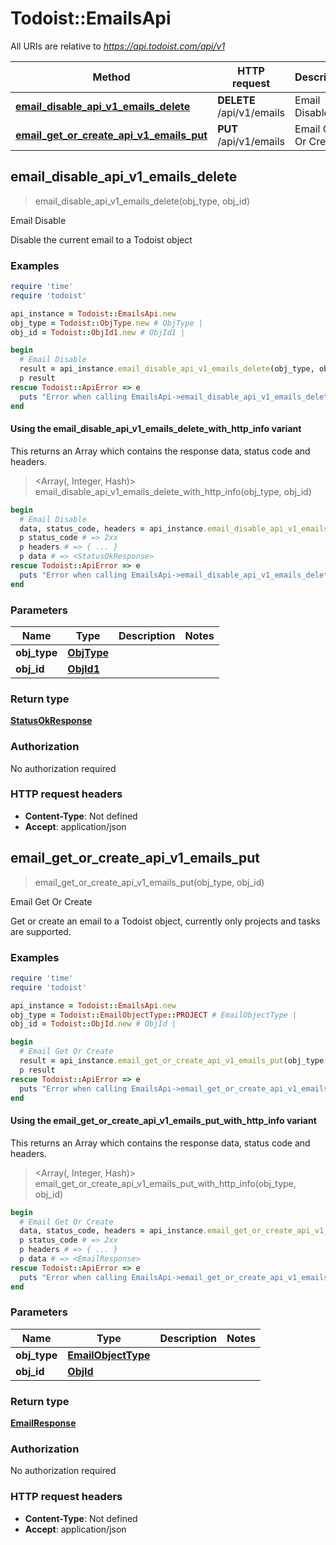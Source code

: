 # Todoist::EmailsApi

All URIs are relative to *https://api.todoist.com/api/v1*

| Method | HTTP request | Description |
| ------ | ------------ | ----------- |
| [**email_disable_api_v1_emails_delete**](EmailsApi.md#email_disable_api_v1_emails_delete) | **DELETE** /api/v1/emails | Email Disable |
| [**email_get_or_create_api_v1_emails_put**](EmailsApi.md#email_get_or_create_api_v1_emails_put) | **PUT** /api/v1/emails | Email Get Or Create |


## email_disable_api_v1_emails_delete

> <StatusOkResponse> email_disable_api_v1_emails_delete(obj_type, obj_id)

Email Disable

Disable the current email to a Todoist object

### Examples

```ruby
require 'time'
require 'todoist'

api_instance = Todoist::EmailsApi.new
obj_type = Todoist::ObjType.new # ObjType | 
obj_id = Todoist::ObjId1.new # ObjId1 | 

begin
  # Email Disable
  result = api_instance.email_disable_api_v1_emails_delete(obj_type, obj_id)
  p result
rescue Todoist::ApiError => e
  puts "Error when calling EmailsApi->email_disable_api_v1_emails_delete: #{e}"
end
```

#### Using the email_disable_api_v1_emails_delete_with_http_info variant

This returns an Array which contains the response data, status code and headers.

> <Array(<StatusOkResponse>, Integer, Hash)> email_disable_api_v1_emails_delete_with_http_info(obj_type, obj_id)

```ruby
begin
  # Email Disable
  data, status_code, headers = api_instance.email_disable_api_v1_emails_delete_with_http_info(obj_type, obj_id)
  p status_code # => 2xx
  p headers # => { ... }
  p data # => <StatusOkResponse>
rescue Todoist::ApiError => e
  puts "Error when calling EmailsApi->email_disable_api_v1_emails_delete_with_http_info: #{e}"
end
```

### Parameters

| Name | Type | Description | Notes |
| ---- | ---- | ----------- | ----- |
| **obj_type** | [**ObjType**](.md) |  |  |
| **obj_id** | [**ObjId1**](.md) |  |  |

### Return type

[**StatusOkResponse**](StatusOkResponse.md)

### Authorization

No authorization required

### HTTP request headers

- **Content-Type**: Not defined
- **Accept**: application/json


## email_get_or_create_api_v1_emails_put

> <EmailResponse> email_get_or_create_api_v1_emails_put(obj_type, obj_id)

Email Get Or Create

Get or create an email to a Todoist object, currently only projects and tasks are supported.

### Examples

```ruby
require 'time'
require 'todoist'

api_instance = Todoist::EmailsApi.new
obj_type = Todoist::EmailObjectType::PROJECT # EmailObjectType | 
obj_id = Todoist::ObjId.new # ObjId | 

begin
  # Email Get Or Create
  result = api_instance.email_get_or_create_api_v1_emails_put(obj_type, obj_id)
  p result
rescue Todoist::ApiError => e
  puts "Error when calling EmailsApi->email_get_or_create_api_v1_emails_put: #{e}"
end
```

#### Using the email_get_or_create_api_v1_emails_put_with_http_info variant

This returns an Array which contains the response data, status code and headers.

> <Array(<EmailResponse>, Integer, Hash)> email_get_or_create_api_v1_emails_put_with_http_info(obj_type, obj_id)

```ruby
begin
  # Email Get Or Create
  data, status_code, headers = api_instance.email_get_or_create_api_v1_emails_put_with_http_info(obj_type, obj_id)
  p status_code # => 2xx
  p headers # => { ... }
  p data # => <EmailResponse>
rescue Todoist::ApiError => e
  puts "Error when calling EmailsApi->email_get_or_create_api_v1_emails_put_with_http_info: #{e}"
end
```

### Parameters

| Name | Type | Description | Notes |
| ---- | ---- | ----------- | ----- |
| **obj_type** | [**EmailObjectType**](.md) |  |  |
| **obj_id** | [**ObjId**](.md) |  |  |

### Return type

[**EmailResponse**](EmailResponse.md)

### Authorization

No authorization required

### HTTP request headers

- **Content-Type**: Not defined
- **Accept**: application/json

